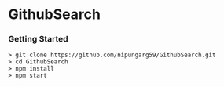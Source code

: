 # GithubSearch

### Getting Started


```
> git clone https://github.com/nipungarg59/GithubSearch.git
> cd GithubSearch
> npm install
> npm start
```
